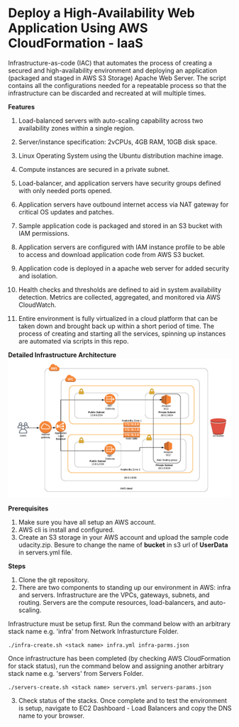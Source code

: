 # Deploy a High-Availability Web Application Using AWS CloudFormation - IaaS 


Infrastructure-as-code (IAC) that automates the process of creating a secured and high-availability environment and deploying an application (packaged and staged in AWS S3 Storage) Apache Web Server. The script contains all the configurations needed for a repeatable process so that the infrastructure can be discarded and recreated at will multiple times.

**Features**

1. Load-balanced servers with auto-scaling capability across two availability zones within a single region.

2. Server/instance specification: 2vCPUs, 4GB RAM, 10GB disk space.

3. Linux Operating System using the Ubuntu distribution machine image.

4. Compute instances are secured in a private subnet.

5. Load-balancer, and application servers have security groups defined with only needed ports opened.

6. Application servers have outbound internet access via NAT gateway for critical OS updates and patches.

7. Sample application code is packaged and stored in an S3 bucket with IAM permissions.

8. Application servers are configured with IAM instance profile to be able to access and download application code from AWS S3 bucket.

9. Application code is deployed in a apache web server for added security and isolation.

10. Health checks and thresholds are defined to aid in system availability detection. Metrics are collected, aggregated, and monitored via AWS CloudWatch.

11. Entire environment is fully virtualized in a cloud platform that can be taken down and brought back up within a short period of time. The process of creating and starting all the services, spinning up instances are automated via scripts in this repo.

**Detailed Infrastructure Architecture**
![GitHub Logo](https://github.com/iNomanIkram/deploy-ha-webapp-iac-cloudformation/blob/main/Diagram/Project.png)

**Prerequisites**
1. Make sure you have all setup an AWS account.
2. AWS cli is install and configured.
3. Create an S3 storage in your AWS account and upload the sample code udacity.zip. Besure to change the name of **bucket** in s3 url of **UserData** in servers.yml file.

**Steps**
1. Clone the git repository.
2. There are two components to standing up our environment in AWS: infra and servers. Infrastructure are the VPCs, gateways, subnets, and routing. Servers are the compute resources, load-balancers, and auto-scaling.

Infrastructure must be setup first. Run the command below with an arbitrary stack name e.g. 'infra' from Network Infrasturcture Folder.
```
./infra-create.sh <stack name> infra.yml infra-parms.json
```

Once infrastructure has been completed (by checking AWS CloudFormation for stack status), run the command below and assigning another arbitrary stack name e.g. 'servers' from Servers Folder.

```
./servers-create.sh <stack name> servers.yml servers-params.json
```

3. Check status of the stacks. Once complete and to test the environment is setup, navigate to EC2 Dashboard - Load Balancers and copy the DNS name to your browser.

